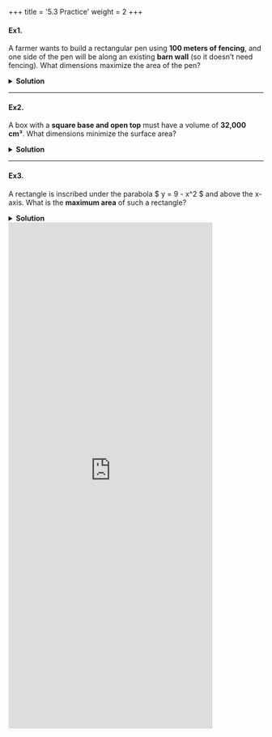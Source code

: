 +++
title = '5.3 Practice'
weight = 2
+++


#### Ex1.
A farmer wants to build a rectangular pen using **100 meters of fencing**, and one side of the pen will be along an existing **barn wall** (so it doesn’t need fencing). What dimensions maximize the area of the pen?

<details>
  <summary>
    <strong id="solution-title">Solution</strong>
  </summary>

1. Let the length **parallel to the barn** be $ x $ and the width **perpendicular to the barn** be $ y $.  
   Only **three sides** require fencing: one $ x $ and two $ y $:
   $$
   x + 2y = 100.
   $$

2. Solve for $ x $:
   $$
   x = 100 - 2y.
   $$

3. Write the area function:
   $$
   A = x \cdot y = (100 - 2y) \cdot y = 100y - 2y^2.
   $$

4. Find the critical point:
   $$
   \frac{dA}{dy} = 100 - 4y.
   $$  
   Set $ \frac{dA}{dy} = 0 $:
   $$
   100 - 4y = 0 \Rightarrow y = 25.
   $$  
   Then:
   $$
   x = 100 - 2(25) = 50.
   $$

Thus, the dimensions that maximize the area are:
$$
\boxed{50 \, \text{m} \times 25 \, \text{m}}.
$$

</details>

---

#### Ex2.
A box with a **square base and open top** must have a volume of **32,000 cm³**. What dimensions minimize the surface area?

<details>
  <summary>
    <strong id="solution-title">Solution</strong>
  </summary>

1. Let the base side length be $ x $ and height be $ h $.  
   Volume:
   $$
   V = x^2 h = 32000 \quad \Rightarrow \quad h = \frac{32000}{x^2}.
   $$

2. Surface area (no top):
   $$
   A = x^2 + 4xh.
   $$  
   Substitute $ h = \frac{32000}{x^2} $:
   $$
   A(x) = x^2 + 4x \cdot \frac{32000}{x^2} = x^2 + \frac{128000}{x}.
   $$

3. Find the critical point:
   $$
   \frac{dA}{dx} = 2x - \frac{128000}{x^2}.
   $$  
   Set $ \frac{dA}{dx} = 0 $:
   $$
   2x = \frac{128000}{x^2} \Rightarrow 2x^3 = 128000 \Rightarrow x^3 = 64000 \Rightarrow x = 40.
   $$  
   Then:
   $$
   h = \frac{32000}{40^2} = \frac{32000}{1600} = 20.
   $$

Thus, the dimensions that minimize surface area are:
$$
\boxed{40 \, \text{cm} \times 40 \, \text{cm} \times 20 \, \text{cm}}.
$$

</details>

---

#### Ex3.
A rectangle is inscribed under the parabola $ y = 9 - x^2 $ and above the x-axis. What is the **maximum area** of such a rectangle?

<details>
  <summary>
    <strong id="solution-title">Solution</strong>
  </summary>

1. The rectangle is symmetric, so place its sides at $ x $ and $ -x $.  
   Height is $ y = 9 - x^2 $.  
   So:
   $$
   \text{Width} = 2x, \quad \text{Height} = 9 - x^2.
   $$

2. Write the area function:
   $$
   A(x) = 2x(9 - x^2) = 18x - 2x^3.
   $$

3. Find the critical point:
   $$
   \frac{dA}{dx} = 18 - 6x^2.
   $$  
   Set $ \frac{dA}{dx} = 0 $:
   $$
   18 = 6x^2 \Rightarrow x^2 = 3 \Rightarrow x = \sqrt{3}.
   $$  
   Then:
   $$
   y = 9 - 3 = 6.
   $$

4. Width = $ 2\sqrt{3} $, Height = $ 6 $.  
   Maximum area:
   $$
   A = 2\sqrt{3} \cdot 6 = 12\sqrt{3}.
   $$

Thus, the maximum area is:
$$
\boxed{12\sqrt{3} \, \text{units}^2 \, \text{(or approximately } 20.78 \, \text{units}^2)}.
$$

</details>



<iframe src="https://script.google.com/macros/s/AKfycbwee9y604QQKsxCNXM2hFXOkbeFZp4U3uEkMMvoIIW1vPzzT_ZRIDI_m7zI5mwdnbLM/exec" width="80%" height="1000px" frameborder="0" marginheight="0" marginwidth="0">Loading...</iframe>
